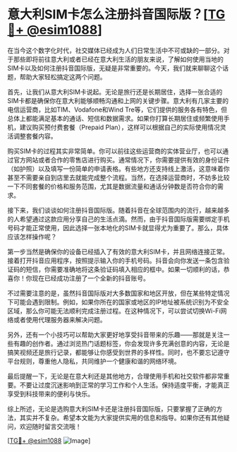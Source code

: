 # 意大利SIM卡怎么注册抖音国际版？[[TG💪+ @esim1088](https://t.me/s/esim1088)]

在当今这个数字化时代，社交媒体已经成为人们日常生活中不可或缺的一部分。对于那些即将前往意大利或者已经在意大利生活的朋友来说，了解如何使用当地的SIM卡以及如何注册抖音国际版，无疑是非常重要的。今天，我们就来聊聊这个话题，帮助大家轻松搞定这两个问题。

首先，让我们从意大利SIM卡说起。无论是旅行还是长期居住，选择一张合适的SIM卡都是确保你在意大利能够顺畅沟通和上网的关键步骤。意大利有几家主要的电信运营商，比如TIM、Vodafone和Wind Tre等，它们提供的服务各有特色，但总体上都能满足基本的通话、短信和数据需求。如果你打算长期居住或频繁使用手机，建议购买预付费套餐（Prepaid Plan），这样可以根据自己的实际使用情况灵活调整套餐内容。

购买SIM卡的过程其实非常简单。你可以前往这些运营商的实体营业厅，也可以通过官方网站或者合作的零售店进行购买。通常情况下，你需要提供有效的身份证件（如护照）以及填写一份简单的申请表格。有些地方还支持线上激活，这意味着你甚至不需要亲自到店里去就能完成整个流程。当然，在选择运营商时，不妨多比较一下不同套餐的价格和服务范围，尤其是数据流量和通话分钟数是否符合你的需求。

接下来，我们谈谈如何注册抖音国际版。随着抖音在全球范围内的流行，越来越多的人希望通过这款应用分享自己的生活点滴。然而，由于抖音国际版需要绑定手机号码才能正常使用，因此选择一张本地化的SIM卡就显得尤为重要了。那么，具体应该怎样操作呢？

第一步当然是确保你的设备已经插入了有效的意大利SIM卡，并且网络连接正常。接着打开抖音应用程序，按照提示输入你的手机号码。抖音会向你发送一条包含验证码的短信，你需要准确地将这条验证码填入相应的框中。如果一切顺利的话，恭喜你！你现在已经成功注册了一个全新的抖音账号。

不过需要注意的是，虽然抖音国际版对大多数国家和地区开放，但在某些特定情况下可能会遇到限制。例如，如果你所在的国家或地区的IP地址被系统识别为不安全区域，那么你可能无法顺利完成注册过程。在这种情况下，可以尝试切换Wi-Fi网络或者使用代理服务器来解决问题。

另外，还有一个小技巧可以帮助大家更好地享受抖音带来的乐趣——那就是关注一些有趣的创作者。通过浏览热门话题标签，你会发现许多充满创意的内容，无论是搞笑视频还是旅行记录，都能够让你感受到世界的多样性。同时，也不要忘记遵守平台规则，尊重他人隐私，共同维护一个健康和谐的网络环境。

最后提醒一下，无论是在意大利还是其他地方，合理使用手机和社交软件都非常重要。不要让过度沉迷影响到正常的学习工作和个人生活。保持适度平衡，才能真正享受到科技带来的便利与快乐。

综上所述，无论是选购意大利SIM卡还是注册抖音国际版，只要掌握了正确的方法，其实并不复杂。希望本文能为大家提供实用的信息和指导。如果你还有其他疑问，欢迎随时留言交流哦！

[[TG💪+ @esim1088](https://t.me/s/esim1088) ![Image](https://i.postimg.cc/4NQfJmqS/Snipaste-2025-05-13-00-14-12.png)]